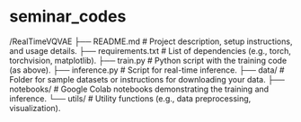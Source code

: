 # seminar_codes
/RealTimeVQVAE
    ├── README.md         # Project description, setup instructions, and usage details.
    ├── requirements.txt  # List of dependencies (e.g., torch, torchvision, matplotlib).
    ├── train.py          # Python script with the training code (as above).
    ├── inference.py      # Script for real-time inference.
    ├── data/             # Folder for sample datasets or instructions for downloading your data.
    ├── notebooks/        # Google Colab notebooks demonstrating the training and inference.
    └── utils/            # Utility functions (e.g., data preprocessing, visualization).

